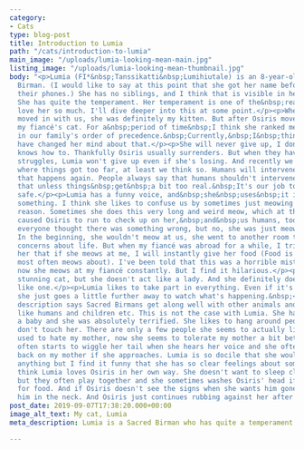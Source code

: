 ```yaml
---
category:
- Cats
type: blog-post
title: Introduction to Lumia
path: "/cats/introduction-to-lumia"
main_image: "/uploads/lumia-looking-mean-main.jpg"
listing_image: "/uploads/lumia-looking-mean-thumbnail.jpg"
body: "<p>Lumia (FI*&nbsp;Tanssikatti&nbsp;Lumihiutale) is an 8-year-old brown Sacred
  Birman. (I would like to say at this point that she got her name before Nokia released
  their phones.) She has no siblings, and I think that is visible in her personality.
  She has quite the temperament. Her temperament is one of the&nbsp;reasons&nbsp;I
  love her so much. I'll dive deeper into this at some point.</p><p>When she first
  moved in with us, she was definitely my kitten. But after Osiris moved in, she became
  my fiancé's cat. For a&nbsp;period of time&nbsp;I think she ranked me below her
  in our family's order of precedence.&nbsp;Currently,&nbsp;I&nbsp;think she might
  have changed her mind about that.</p><p>She will never give up, I don't think she
  knows how to. Thankfully Osiris usually surrenders. But when they have their power
  struggles, Lumia won't give up even if she's losing. And recently we had a situation
  where things got too far, at least we think so. Humans will intervene sooner&nbsp;if
  that happens again. People always say that humans shouldn't intervene and I&nbsp;believe
  that unless things&nbsp;get&nbsp;a bit too real.&nbsp;It's our job to keep them
  safe.</p><p>Lumia has a funny voice, and&nbsp;she&nbsp;uses&nbsp;it if she wants
  something. I think she likes to confuse us by sometimes just meowing for no particular
  reason. Sometimes she does this very long and weird meow, which at the beginning
  caused Osiris to run to check up on her,&nbsp;and&nbsp;us humans, too,&nbsp;&nbsp;because
  everyone thought there was something wrong, but no, she was just meowing about something.
  In the beginning, she wouldn't meow at us, she went to another room to voice her
  concerns about life. But when my fiancé was abroad for a while, I tried to teach
  her that if she meows at me, I will instantly give her food (Food is one&nbsp;thing&nbsp;she
  most often meows about). I've been told that this was a horrible mistake because
  now she meows at my fiancé constantly. But I find it hilarious.</p><p>Lumia is a
  stunning cat, but she doesn't act like a lady. And she definitely doesn't sound
  like one.</p><p>Lumia likes to take part in everything. Even if it's scary, then
  she just goes a little further away to watch what's happening.&nbsp;</p><p>Her breed
  description says Sacred Birmans get along well with other animals and that they
  like humans and children etc. This is not the case with Lumia. She has once met
  a baby and she was absolutely terrified. She likes to hang around people if they
  don't touch her. There are only a few people she seems to actually like. And she
  used to hate my mother, now she seems to tolerate my mother a bit better. Lumia
  often starts to wiggle her tail when she hears her voice and she often turns her
  back on my mother if she approaches. Lumia is so docile that she would never do
  anything but I find it funny that she has so clear feelings about someone.</p><p>I
  think Lumia loves Osiris in her own way. She doesn't want to sleep close to him
  but they often play together and she sometimes washes Osiris' head if they are begging
  for food. And if Osiris doesn't see the signs when she wants him gone, she bites
  him in the neck. And Osiris just continues rubbing against her after she lets go.</p>"
post_date: 2019-09-07T17:38:20.000+00:00
image_alt_text: My cat, Lumia
meta_description: Lumia is a Sacred Birman who has quite a temperament.

---
```

